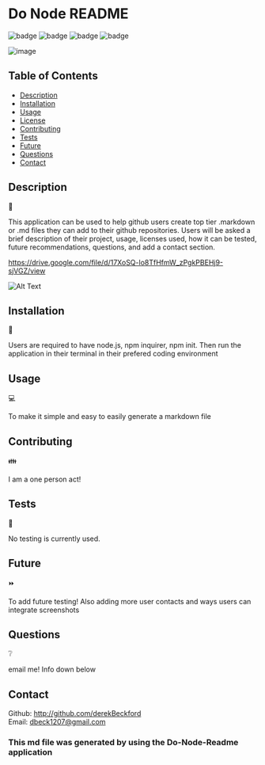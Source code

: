 # Do Node README

![badge](https://img.shields.io/github/repo-size/derekBeckford/do-node-readme)
![badge](https://img.shields.io/tokei/lines/github/derekBeckford/do-node-readme)
![badge](https://img.shields.io/github/languages/top/derekBeckford/do-node-readme)
![badge](https://img.shields.io/github/last-commit/derekBeckford/do-node-readme)

![image](https://user-images.githubusercontent.com/82908627/129504655-ca6ce6fd-58cc-4992-b8aa-994cfa0041d4.png)


  ## Table of Contents 

  - [Description](#description)
  - [Installation](#installation)
  - [Usage](#usage)
  - [License](#license)
  - [Contributing](#contributing)
  - [Tests](#tests)
  - [Future](#future)
  - [Questions](#questions)
  - [Contact](#contact)

  ## Description   
  📝
  
  This application can be used to help github users create top tier .markdown or .md files they can add to their github repositories. Users will be asked a brief description of their project, usage, licenses used, how it can be tested, future recommendations, questions, and add a contact section.
  
 https://drive.google.com/file/d/17XoSQ-lo8TfHfmW_zPgkPBEHj9-sjVGZ/view
 
![Alt Text](https://github.com/derekBeckford/do-node-readme/blob/main/src/READMEGenerator.gif)



  ## Installation 
  🔽
  
  Users are required to have node.js, npm inquirer, npm init. Then run the application in their terminal in their prefered coding environment

  ## Usage 
  💻
  
  To make it simple and easy to easily generate a markdown file
  
  ## Contributing 
  👪
  
  I am a one person act!

  ## Tests  
  📝
  
  No testing is currently used.
  
  ## Future  
  ⏩
  
  To add future testing! Also adding more user contacts and ways users can integrate screenshots

  ## Questions  
  ❔
  
  email me! Info down below
  
  ## Contact
  Github: http://github.com/derekBeckford </br>
  Email: dbeck1207@gmail.com


  ### This md file was generated by using the Do-Node-Readme application
